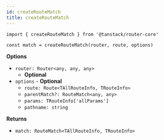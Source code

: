 ```yaml
---
id: createRouteMatch
title: createRouteMatch
---
```


```tsx
import { createRouteMatch } from '@tanstack/router-core'

const match = createRouteMatch(router, route, options)

```

**Options**
- `router: Router<any, any, any>`
  - **Optional**
- `options` - **Optional**
  - `route: Route<TAllRouteInfo, TRouteInfo>`
  - `parentMatch?: RouteMatch<any, any>`
  - `params: TRouteInfo['allParams']`
  - `pathname: string`


**Returns**
- `match: RouteMatch<TAllRouteInfo, TRouteInfo>`
